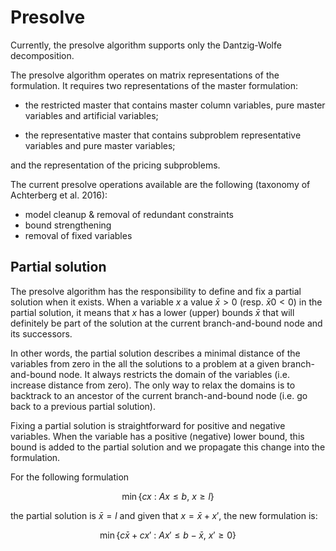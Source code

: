 # Presolve

Currently, the presolve algorithm supports only the Dantzig-Wolfe decomposition.

The presolve algorithm operates on matrix representations of the formulation.
It requires two representations of the master formulation:

- the restricted master that contains master column variables, pure master variables and artificial variables;

- the representative master that contains subproblem representative variables and pure master variables;

and the representation of the pricing subproblems.

The current presolve operations available are the following (taxonomy of Achterberg et al. 2016):
- model cleanup & removal of redundant constraints
- bound strengthening
- removal of fixed variables

## Partial solution

The presolve algorithm has the responsibility to define and fix a partial solution
when it exists.
When a variable $x$ a value $\bar{x} > 0$ (resp. $\bar{x}0 < 0$) in the partial solution, 
it means that $x$ has a lower (upper) bounds $\bar{x}$ that will definitely be part of
the solution at the current branch-and-bound node and its successors.

In other words, the partial solution describes a minimal distance of the variables from
zero in the all the solutions to a problem at a given branch-and-bound node.
It always restricts the domain of the variables (i.e. increase distance from zero).
The only way to relax the domains is to backtrack to an ancestor of the current
branch-and-bound node (i.e. go back to a previous partial solution).

Fixing a partial solution is straightforward for positive and negative variables.
When the variable has a positive (negative) lower bound, this bound is added to the partial solution and we propagate this change into the formulation.

For the following formulation

$$\min \{ cx ~:~ Ax \leq  b, ~ x \geq l \}$$

the partial solution is $\bar{x} = l$ and given that $x = \bar{x} + x'$,
the new formulation is:

$$\min \{ c\bar{x} + cx' ~:~ Ax' \leq b - \bar{x},~ x' \geq 0 \}$$



